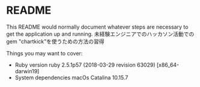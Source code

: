# README

This README would normally document whatever steps are necessary to get the
application up and running.
未経験エンジニアでのハッカソン活動でのgem "chartkick"を使うための方法の習得

Things you may want to cover:

* Ruby version
    ruby 2.5.1p57 (2018-03-29 revision 63029) [x86_64-darwin19]
* System dependencies
    macOs Catalina 10.15.7


